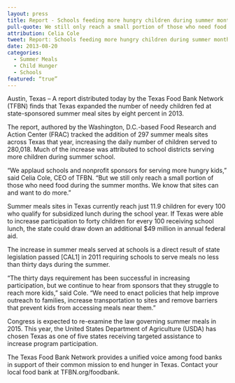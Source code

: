 ```yaml
---
layout: press
title: Report - Schools feeding more hungry children during summer months
pull-quote: We still only reach a small portion of those who need food during the summer months. We know that sites can and want to do more.
attribution: Celia Cole
tweet: Report: Schools feeding more hungry children during summer months
date: 2013-08-20
categories:
  - Summer Meals
  - Child Hunger
  - Schools
featured: “true”
---
```


Austin, Texas – A report distributed today by the Texas Food Bank Network (TFBN) finds that Texas expanded the number of needy children fed at state-sponsored summer meal sites by eight percent in 2013.

The report, authored by the Washington, D.C.-based Food Research and Action Center (FRAC) tracked the addition of 297 summer meals sites across Texas that year, increasing the daily number of children served to 280,018. Much of the increase was attributed to school districts serving more children during summer school.

“We applaud schools and nonprofit sponsors for serving more hungry kids,” said Celia Cole, CEO of TFBN. “But we still only reach a small portion of those who need food during the summer months. We know that sites can and want to do more.”

Summer meals sites in Texas currently reach just 11.9 children for every 100 who qualify for subsidized lunch during the school year. If Texas were able to increase participation to forty children for every 100 receiving school lunch, the state could draw down an additional $49 million in annual federal aid.

The increase in summer meals served at schools is a direct result of state legislation passed [CAL1] in 2011 requiring schools to serve meals no less than thirty days during the summer.

“The thirty days requirement has been successful in increasing participation, but we continue to hear from sponsors that they struggle to reach more kids,” said Cole. “We need to enact policies that help improve outreach to families, increase transportation to sites and remove barriers that prevent kids from accessing meals near them.”

Congress is expected to re-examine the law governing summer meals in 2015. This year, the United States Department of Agriculture (USDA) has chosen Texas as one of five states receiving targeted assistance to increase program participation.

The Texas Food Bank Network provides a unified voice among food banks in support of their common mission to end hunger in Texas. Contact your local food bank at TFBN.org/foodbank.
